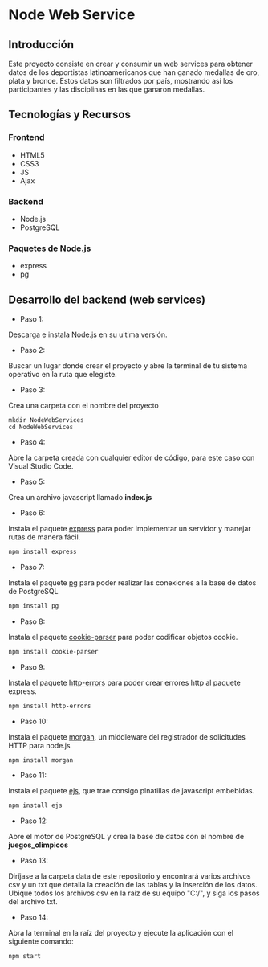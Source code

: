 # Node Web Service
## Introducción
Este proyecto consiste en crear y consumir un web services para obtener datos de los deportistas latinoamericanos que han ganado medallas de oro, plata y bronce. Estos datos son filtrados por país, mostrando así los participantes y las disciplinas en las que ganaron medallas.
## Tecnologías y Recursos
### Frontend
* HTML5
* CSS3
* JS
* Ajax
### Backend
* Node.js
* PostgreSQL
### Paquetes de Node.js
* express
* pg

## Desarrollo del backend (web services)

* Paso 1:

Descarga e instala [Node.js](https://nodejs.org/es/) en su ultima versión.

* Paso 2:

Buscar un lugar donde crear el proyecto y abre la terminal de tu sistema operativo en la ruta que elegiste.

* Paso 3:

Crea una carpeta con el nombre del proyecto
```
mkdir NodeWebServices
cd NodeWebServices
```

* Paso 4:

Abre la carpeta creada con cualquier editor de código, para este caso con Visual Studio Code.

* Paso 5:

Crea un archivo javascript llamado **index.js**

* Paso 6:

Instala el paquete [express](https://www.npmjs.com/package/express) para poder implementar un servidor y manejar rutas de manera fácil.
```bash
npm install express
```

* Paso 7:

Instala el paquete [pg](https://www.npmjs.com/package/pg) para poder realizar las conexiones a la base de datos de PostgreSQL
```bash
npm install pg
```

* Paso 8:

Instala el paquete [cookie-parser](https://www.npmjs.com/package/cookie-parser) para poder codificar objetos cookie.
```bash
npm install cookie-parser
```

* Paso 9:

Instala el paquete [http-errors](https://www.npmjs.com/package/http-errors) para poder crear errores http al paquete express.
```bash
npm install http-errors
```

* Paso 10:

Instala el paquete [morgan](https://www.npmjs.com/package/morgan), un middleware del registrador de solicitudes HTTP para node.js
```bash
npm install morgan
```

* Paso 11:

Instala el paquete [ejs](https://www.npmjs.com/package/ejs), que trae consigo plnatillas de javascript embebidas.
```bash
npm install ejs
```

* Paso 12:

Abre el motor de PostgreSQL y crea la base de datos con el nombre de **juegos_olimpicos**

* Paso 13:

Diríjase a la carpeta data de este repositorio y encontrará varios archivos csv y un txt que detalla la creación de las tablas y la inserción de los datos. Ubique todos los archivos csv en la raíz de su equipo "C:/", y siga los pasos del archivo txt.

* Paso 14:

Abra la terminal en la raíz del proyecto y ejecute la aplicación con el siguiente comando:
```bash
npm start
```